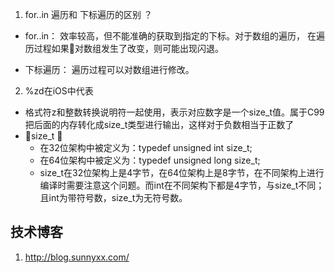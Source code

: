 1. for..in 遍历和 下标遍历的区别 ？
- for..in： 效率较高，但不能准确的获取到指定的下标。对于数组的遍历， 在遍历过程如果对数组发生了改变，则可能出现闪退。

- 下标遍历： 遍历过程可以对数组进行修改。

2. %zd在iOS中代表
- 格式符z和整数转换说明符一起使用，表示对应数字是一个size_t值。属于C99
把后面的内存转化成size_t类型进行输出，这样对于负数相当于正数了
- size_t 
    - 在32位架构中被定义为：typedef unsigned int size_t;
    - 在64位架构中被定义为：typedef unsigned long size_t;
    - size_t在32位架构上是4字节，在64位架构上是8字节，在不同架构上进行编译时需要注意这个问题。而int在不同架构下都是4字节，与size_t不同；且int为带符号数，size_t为无符号数。




## 技术博客
1. http://blog.sunnyxx.com/